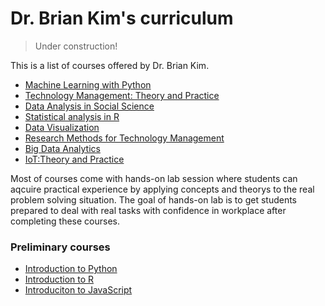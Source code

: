 # Dr. Brian Kim's curriculum

>Under construction!

This is a list of courses offered by Dr. Brian Kim.

- [Machine Learning with Python](/courses/machine_learning_python.md)
- [Technology Management: Theory and Practice](/courses/tm_theory_practice.md)
- [Data Analysis in Social Science](/courses/da_ss.md)
- [Statistical analysis in R](/courses/sa_r.md)
- [Data Visualization](/courses/data_visualization.md)
- [Research Methods for Technology Management](/courses/rm_tm.md)
- [Big Data Analytics](/courses/big_data_analytics.md)
- [IoT:Theory and Practice](/courses/iot.md)

Most of courses come with hands-on lab session where students can aqcuire practical experience by applying concepts and theorys to the real problem solving situation. The goal of hands-on lab is to get students prepared to deal with real tasks with confidence in workplace after completing these courses.

### Preliminary courses

- [Introduction to Python](/courses/pre_python.md)
- [Introduction to R](/courses/pre_r.md)
- [Introduciton to JavaScript](/courses/pre_js.md)